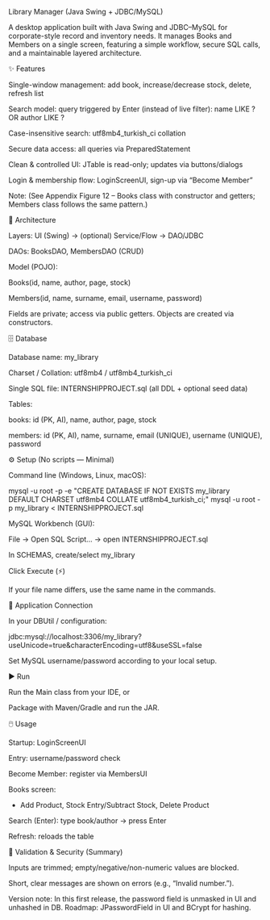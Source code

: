 Library Manager (Java Swing + JDBC/MySQL)

A desktop application built with Java Swing and JDBC–MySQL for corporate-style record and inventory needs. It manages Books and Members on a single screen, featuring a simple workflow, secure SQL calls, and a maintainable layered architecture.

✨ Features

Single-window management: add book, increase/decrease stock, delete, refresh list

Search model: query triggered by Enter (instead of live filter): name LIKE ? OR author LIKE ?

Case-insensitive search: utf8mb4_turkish_ci collation

Secure data access: all queries via PreparedStatement

Clean & controlled UI: JTable is read-only; updates via buttons/dialogs

Login & membership flow: LoginScreenUI, sign-up via “Become Member”

Note: (See Appendix Figure 12 – Books class with constructor and getters; Members class follows the same pattern.)

🧱 Architecture

Layers: UI (Swing) → (optional) Service/Flow → DAO/JDBC

DAOs: BooksDAO, MembersDAO (CRUD)

Model (POJO):

Books(id, name, author, page, stock)

Members(id, name, surname, email, username, password)

Fields are private; access via public getters. Objects are created via constructors.

🗄️ Database

Database name: my_library

Charset / Collation: utf8mb4 / utf8mb4_turkish_ci

Single SQL file: INTERNSHIPPROJECT.sql (all DDL + optional seed data)

Tables:

books: id (PK, AI), name, author, page, stock

members: id (PK, AI), name, surname, email (UNIQUE), username (UNIQUE), password

⚙️ Setup (No scripts — Minimal)

Command line (Windows, Linux, macOS):

mysql -u root -p -e "CREATE DATABASE IF NOT EXISTS my_library DEFAULT CHARSET utf8mb4 COLLATE utf8mb4_turkish_ci;"
mysql -u root -p my_library < INTERNSHIPPROJECT.sql


MySQL Workbench (GUI):

File → Open SQL Script… → open INTERNSHIPPROJECT.sql

In SCHEMAS, create/select my_library

Click Execute (⚡)

If your file name differs, use the same name in the commands.

🔗 Application Connection

In your DBUtil / configuration:

jdbc:mysql://localhost:3306/my_library?useUnicode=true&characterEncoding=utf8&useSSL=false


Set MySQL username/password according to your local setup.

▶️ Run

Run the Main class from your IDE, or

Package with Maven/Gradle and run the JAR.

🖱️ Usage

Startup: LoginScreenUI

Entry: username/password check

Become Member: register via MembersUI

Books screen:

+ Add Product, Stock Entry/Subtract Stock, Delete Product

Search (Enter): type book/author → press Enter

Refresh: reloads the table

🔐 Validation & Security (Summary)

Inputs are trimmed; empty/negative/non-numeric values are blocked.

Short, clear messages are shown on errors (e.g., “Invalid number.”).

Version note: In this first release, the password field is unmasked in UI and unhashed in DB.
Roadmap: JPasswordField in UI and BCrypt for hashing.
